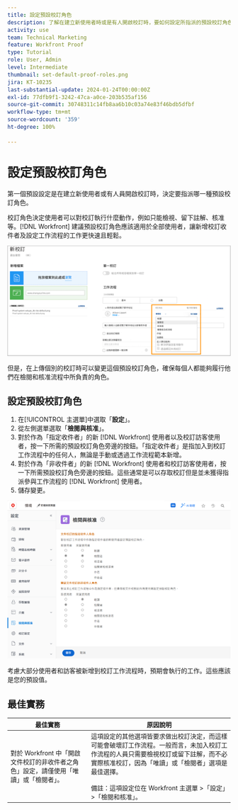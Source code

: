 ```yaml
---
title: 設定預設校訂角色
description: 了解在建立新使用者時或是有人開啟校訂時，要如何設定所指派的預設校訂角色。
activity: use
team: Technical Marketing
feature: Workfront Proof
type: Tutorial
role: User, Admin
level: Intermediate
thumbnail: set-default-proof-roles.png
jira: KT-10235
last-substantial-update: 2024-01-24T00:00:00Z
exl-id: 77dfb9f1-3242-47ca-a0ce-203b535af156
source-git-commit: 30748311c14fb8aa6b10c03a74e83f46bdb5dfbf
workflow-type: tm+mt
source-wordcount: '359'
ht-degree: 100%

---
```


# 設定預設校訂角色



第一個預設設定是在建立新使用者或有人員開啟校訂時，決定要指派哪一種預設校訂角色。

校訂角色決定使用者可以對校訂執行什麼動作，例如只能檢視、留下註解、核准等。[!DNL Workfront] 建議預設校訂角色應該適用於全部使用者，讓新增校訂收件者及設定工作流程的工作更快速且輕鬆。

![上傳校訂時可以選取校訂角色](assets/proof-system-setups-proof-role-example.png)

但是，在上傳個別的校訂時可以變更這個預設校訂角色，確保每個人都能夠履行他們在檢閱和核准流程中所負責的角色。


## 設定預設校訂角色

1. 在[!UICONTROL 主選單]中選取「**設定**」。
1. 從左側選單選取「**檢閱與核准**」。
1. 對於作為「指定收件者」的新 [!DNL Workfront] 使用者以及校訂訪客使用者，按一下所需的預設校訂角色旁邊的按鈕。「指定收件者」是指加入到校訂工作流程中的任何人，無論是手動或透過工作流程範本新增。
1. 對於作為「非收件者」的新 [!DNL Workfront] 使用者和校訂訪客使用者，按一下所需預設校訂角色旁邊的按鈕。這些通常是可以存取校訂但是並未獲得指派參與工作流程的 [!DNL Workfront] 使用者。
1. 儲存變更。

![Workfront 中的檢閱與核准設定](assets/proof-system-setups-workfront-defaults.png)

考慮大部分使用者和訪客被新增到校訂工作流程時，預期會執行的工作。這些應該是您的預設值。

## 最佳實務

| 最佳實務 | 原因說明 |
|---|---|
| 對於 Workfront 中「開啟文件校訂的非收件者之角色」設定，請僅使用「唯讀」或「檢閱者」。 | 這項設定的其他選項皆要求做出校訂決定，而這樣可能會破壞訂工作流程。一般而言，未加入校訂工作流程的人員只需要檢視校訂或留下註解，而不必實際核准校訂，因為「唯讀」或「檢閱者」選項是最佳選擇。 <br> <br>備註：這項設定位在 Workfront 主選單 >「設定」>「檢閱和核准」。 |
